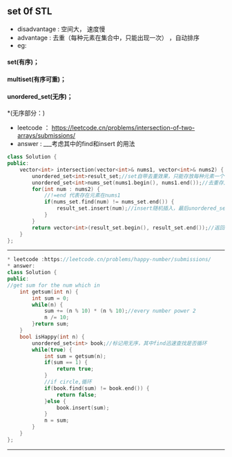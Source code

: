 ## set 0f STL
* disadvantage : 空间大， 速度慢
* advantage : 去重（每种元素在集合中，只能出现一次） ，自动排序
* eg:
#### set(有序)；
#### multiset(有序可重)；
#### unordered_set(无序)；

*(无序部分：)
* leetcode ：  https://leetcode.cn/problems/intersection-of-two-arrays/submissions/
* answer :
___考虑其中的find和insert 的用法

```c++
class Solution {
public:
    vector<int> intersection(vector<int>& nums1, vector<int>& nums2) {
        unordered_set<int>result_set;//set自带去重效果，只能存放每种元素一个
        unordered_set<int>nums_set(nums1.begin(), nums1.end());//去重存入
        for(int num : nums2) {
            //!=end 代表存在元素在nums1
            if(nums_set.find(num) != nums_set.end()) {
                result_set.insert(num);//insert随机插入，最后unordered_set不会自动排序， 
            }
        }
        return vector<int>(result_set.begin(), result_set.end());//返回vector类型
    }
};
```
---

```c++
* leetcode :https://leetcode.cn/problems/happy-number/submissions/
* answer:
class Solution {
public:
//get sum for the num which in
    int getsum(int n) {
        int sum = 0;
        while(n) {
            sum += (n % 10) * (n % 10);//every number power 2
            n /= 10;
        }return sum;
    }
    bool isHappy(int n) {
        unordered_set<int> book;//标记用无序，其中find迅速查找是否循环
        while(true) {
            int sum = getsum(n);
            if(sum == 1) {
                return true;
            }
            //if circle,循环
            if(book.find(sum) != book.end()) {
                return false;
            }else {
                book.insert(sum);
            }
            n = sum;
        }
    }
};
```
---
